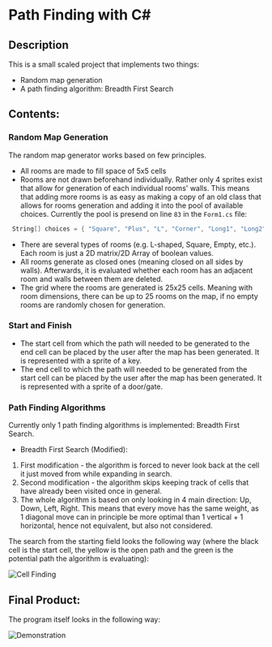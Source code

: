 # Path Finding with C#

## Description

This is a small scaled project that implements two things:
* Random map generation
* A path finding algorithm: Breadth First Search

## Contents:

### Random Map Generation

The random map generator works based on few principles.

* All rooms are made to fill space of 5x5 cells
* Rooms are not drawn beforehand individually. Rather only 4 sprites exist that allow for generation of each individual rooms' walls. This means that adding more rooms is as easy as making a copy of an old class that allows for rooms generation and adding it into the pool of available choices. Currently the pool is presend on line `83` in the `Form1.cs` file: 
```C#
 String[] choices = { "Square", "Plus", "L", "Corner", "Long1", "Long2", "Funnel", "Empty" };
````
* There are several types of rooms (e.g. L-shaped, Square, Empty, etc.). Each room is just a 2D matrix/2D Array of boolean values.
* All rooms generate as closed ones (meaning closed on all sides by walls). Afterwards, it is evaluated whether each room has an adjacent room and walls between them are deleted.
* The grid where the rooms are generated is 25x25 cells. Meaning with room dimensions, there can be up to 25 rooms on the map, if no empty rooms are randomly chosen for generation.

### Start and Finish

* The start cell from which  the path will needed to be generated to the end cell can be placed by the user after the map has been generated. It is represented with a sprite of a key.
* The end  cell to which the path will needed to be generated from the start cell can be placed by the user after the map  has been generated. It is represented with a sprite of a door/gate.

### Path Finding Algorithms

Currently only 1 path finding algorithms is implemented: Breadth First Search.

* Breadth First Search (Modified):
1. First modification - the algorithm is forced to never look back at the cell it just moved from while expanding in search.
2. Second modification - the algorithm skips keeping track of cells that have already been visited once in general.
3. The whole algorithm is based on only looking in 4 main direction: Up, Down, Left, Right. This means that every move has the same weight, as 1 diagonal move can in principle be more optimal than 1 vertical + 1 horizontal, hence not equivalent, but also not considered.

The search from the starting field looks the following way (where the black cell is the start cell, the yellow is the open path and the green is the potential path the algorithm is evaluating):

![](https://github.com/Si-ja/Path-Finding-with-C-/blob/master/Graphics/Examples/CellFinding.gif "Cell Finding")

## Final Product:

The program itself looks in the following way:

![](https://github.com/Si-ja/Path-Finding-with-C-/blob/master/Graphics/Examples/Demonstaration.gif "Demonstration")
